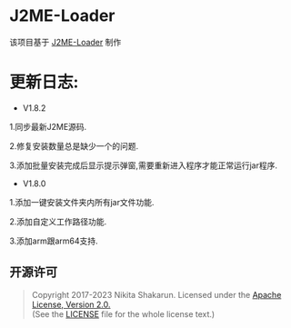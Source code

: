# J2ME-Loader
该项目基于 [J2ME-Loader](https://github.com/nikita36078/J2ME-Loader) 制作

# 更新日志: 

- V1.8.2

1.同步最新J2ME源码.

2.修复安装数量总是缺少一个的问题.

3.添加批量安装完成后显示提示弹窗,需要重新进入程序才能正常运行jar程序.


- V1.8.0

1.添加一键安装文件夹内所有jar文件功能.

2.添加自定义工作路径功能.

3.添加arm跟arm64支持.



## 开源许可
> Copyright 2017-2023 Nikita Shakarun.
> Licensed under the [Apache License, Version 2.0.](http://www.apache.org/licenses/LICENSE-2.0)  
> (See the [LICENSE](https://github.com/nikita36078/J2ME-Loader/blob/master/LICENSE) file for the whole license text.)
